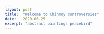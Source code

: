 ```yaml
---
layout: post
title:  "Welcome to Chinmoy controversies"
date:   2020-06-25
excerpt: "abstract paintings peacebird"
---
```

